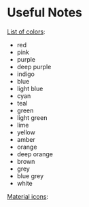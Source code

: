 # Useful Notes

[List of colors](https://squidfunk.github.io/mkdocs-material/getting-started/):
* red
* pink
* purple
* deep purple
* indigo
* blue
* light blue
* cyan
* teal
* green
* light green
* lime
* yellow
* amber
* orange
* deep orange
* brown
* grey
* blue grey
* white

[Material icons](https://material.io/icons/):
